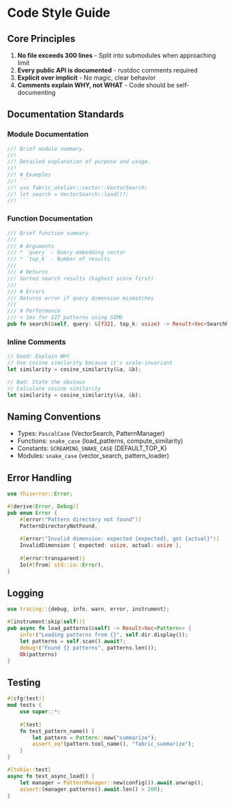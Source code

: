 # Code Style Guide

## Core Principles

1. **No file exceeds 300 lines** - Split into submodules when approaching limit
2. **Every public API is documented** - rustdoc comments required
3. **Explicit over implicit** - No magic, clear behavior
4. **Comments explain WHY, not WHAT** - Code should be self-documenting

## Documentation Standards

### Module Documentation
```rust
//! Brief module summary.
//!
//! Detailed explanation of purpose and usage.
//!
//! # Examples
//! ```
//! use fabric_atelier::vector::VectorSearch;
//! let search = VectorSearch::load()?;
//! ```
```

### Function Documentation
```rust
/// Brief function summary.
///
/// # Arguments
/// * `query` - Query embedding vector
/// * `top_k` - Number of results
///
/// # Returns
/// Sorted search results (highest score first)
///
/// # Errors
/// Returns error if query dimension mismatches
///
/// # Performance
/// < 1ms for 227 patterns using SIMD
pub fn search(&self, query: &[f32], top_k: usize) -> Result<Vec<SearchResult>>
```

### Inline Comments
```rust
// Good: Explain WHY
// Use cosine similarity because it's scale-invariant
let similarity = cosine_similarity(&a, &b);

// Bad: State the obvious
// Calculate cosine similarity
let similarity = cosine_similarity(&a, &b);
```

## Naming Conventions

- Types: `PascalCase` (VectorSearch, PatternManager)
- Functions: `snake_case` (load_patterns, compute_similarity)
- Constants: `SCREAMING_SNAKE_CASE` (DEFAULT_TOP_K)
- Modules: `snake_case` (vector_search, pattern_loader)

## Error Handling

```rust
use thiserror::Error;

#[derive(Error, Debug)]
pub enum Error {
    #[error("Pattern directory not found")]
    PatternDirectoryNotFound,
    
    #[error("Invalid dimension: expected {expected}, got {actual}")]
    InvalidDimension { expected: usize, actual: usize },
    
    #[error(transparent)]
    Io(#[from] std::io::Error),
}
```

## Logging

```rust
use tracing::{debug, info, warn, error, instrument};

#[instrument(skip(self))]
pub async fn load_patterns(&self) -> Result<Vec<Pattern>> {
    info!("Loading patterns from {}", self.dir.display());
    let patterns = self.scan().await?;
    debug!("Found {} patterns", patterns.len());
    Ok(patterns)
}
```

## Testing

```rust
#[cfg(test)]
mod tests {
    use super::*;
    
    #[test]
    fn test_pattern_name() {
        let pattern = Pattern::new("summarize");
        assert_eq!(pattern.tool_name(), "fabric_summarize");
    }
}

#[tokio::test]
async fn test_async_load() {
    let manager = PatternManager::new(config()).await.unwrap();
    assert!(manager.patterns().await.len() > 200);
}
```
